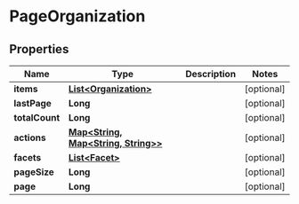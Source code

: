 # PageOrganization

## Properties
Name | Type | Description | Notes
------------ | ------------- | ------------- | -------------
**items** | [**List&lt;Organization&gt;**](Organization.md) |  |  [optional]
**lastPage** | **Long** |  |  [optional]
**totalCount** | **Long** |  |  [optional]
**actions** | [**Map&lt;String, Map&lt;String, String&gt;&gt;**](Map.md) |  |  [optional]
**facets** | [**List&lt;Facet&gt;**](Facet.md) |  |  [optional]
**pageSize** | **Long** |  |  [optional]
**page** | **Long** |  |  [optional]
